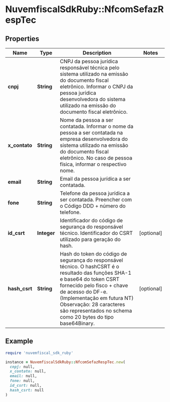 # NuvemfiscalSdkRuby::NfcomSefazRespTec

## Properties

| Name | Type | Description | Notes |
| ---- | ---- | ----------- | ----- |
| **cnpj** | **String** | CNPJ da pessoa jurídica responsável técnica pelo sistema utilizado na emissão do documento fiscal eletrônico.  Informar o CNPJ da pessoa jurídica desenvolvedora do sistema utilizado na emissão do documento fiscal eletrônico. |  |
| **x_contato** | **String** | Nome da pessoa a ser contatada.  Informar o nome da pessoa a ser contatada na empresa desenvolvedora do sistema utilizado na emissão do documento fiscal eletrônico. No caso de pessoa física, informar o respectivo nome. |  |
| **email** | **String** | Email da pessoa jurídica a ser contatada. |  |
| **fone** | **String** | Telefone da pessoa jurídica a ser contatada.  Preencher com o Código DDD + número do telefone. |  |
| **id_csrt** | **Integer** | Identificador do código de segurança do responsável técnico.  Identificador do CSRT utilizado para geração do hash. | [optional] |
| **hash_csrt** | **String** | Hash do token do código de segurança do responsável técnico.  O hashCSRT é o resultado das funções SHA-1 e base64 do token CSRT fornecido pelo fisco + chave de acesso do DF-e. (Implementação em futura NT)  Observação: 28 caracteres são representados no schema como 20 bytes do tipo base64Binary. | [optional] |

## Example

```ruby
require 'nuvemfiscal_sdk_ruby'

instance = NuvemfiscalSdkRuby::NfcomSefazRespTec.new(
  cnpj: null,
  x_contato: null,
  email: null,
  fone: null,
  id_csrt: null,
  hash_csrt: null
)
```

